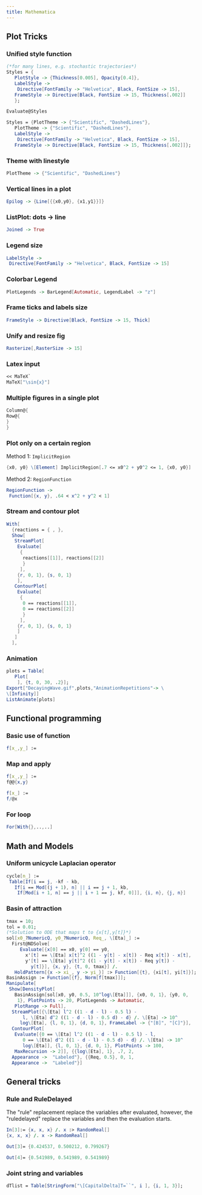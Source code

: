 ```yaml
---
title: Mathematica
---
```

## Plot Tricks

### Unified style function

```Mathematica
(*for many lines, e.g. stochastic trajectories*)
Styles = {
   PlotStyle -> {Thickness[0.005], Opacity[0.4]},
   LabelStyle -> 
    Directive[FontFamily -> "Helvetica", Black, FontSize -> 15],
   FrameStyle -> Directive[Black, FontSize -> 15, Thickness[.002]]
   };

Evaluate@Styles
```

```Mathematica
Styles = {PlotTheme -> {"Scientific", "DashedLines"},
   PlotTheme -> {"Scientific", "DashedLines"},
   LabelStyle -> 
    Directive[FontFamily -> "Helvetica", Black, FontSize -> 15], 
   FrameStyle -> Directive[Black, FontSize -> 15, Thickness[.002]]};
```

### Theme with linestyle

```Mathematica
PlotTheme -> {"Scientific", "DashedLines"}
```

### Vertical lines in a plot

```mathematica
Epilog -> {Line[{{x0,y0}, {x1,y1}}]}
```

### ListPlot: dots -> line

```Mathematica
Joined -> True
```
### Legend size

```mathematica
LabelStyle -> 
 Directive[FontFamily -> "Helvetica", Black, FontSize -> 15]
```

### Colorbar Legend

```mathematica
PlotLegends -> BarLegend[Automatic, LegendLabel -> "z"]
```

### Frame ticks and labels size

```mathematica
FrameStyle -> Directive[Black, FontSize -> 15, Thick]
```

### Unify and resize fig

```mathematica
Rasterize[,RasterSize -> 15]
```

### Latex input

```Mathematica
<< MaTeX`
MaTeX["\sin{x}"]
```
### Multiple figures in a single plot
```Mathematica
Column@{
Row@{
}
}
```

### Plot only on a certain region
Method 1: `ImplicitRegion`
```Mathematica
{x0, y0} \[Element] ImplicitRegion[.7 <= x0^2 + y0^2 <= 1, {x0, y0}]
```

Method 2: `RegionFunction`

```Mathematica
RegionFunction -> 
 Function[{x, y}, .64 < x^2 + y^2 < 1]
```


### Stream and contour plot 
```Mathematica
With[
  {reactions = { , },
  Show[
   StreamPlot[
    Evaluate[
     {
      reactions[[1]], reactions[[2]]
      }
     ],
    {r, 0, 1}, {s, 0, 1}
    ],
   ContourPlot[
    Evaluate[
     {
      0 == reactions[[1]],
      0 == reactions[[2]]
      }
     ],
    {r, 0, 1}, {s, 0, 1}
    ]
   ]
  ],
```

### Animation

```mathematica
plots = Table[
   Plot[
    ], {t, 0, 30, .2}];
Export["DecayingWave.gif",plots,"AnimationRepetitions"-> \
\[Infinity]]
ListAnimate[plots]
```

## Functional programming

### Basic use of function
```Mathematica
f[x_,y_] := 
```

### Map and apply
```Mathematica
f[x_,y_] :=
f@@{x,y}

f[x_] :=
f/@x
```

### For loop
```Mathematica
For[With{},..,..]
```
## Math and Models 


### Uniform unicycle Laplacian operator
```Mathematica
cycle[n_] := 
 Table[If[i == j, -kf - kb, 
   If[i == Mod[(j + 1), n] || i == j + 1, kb, 
    If[Mod[i + 1, n] == j || i + 1 == j, kf, 0]]], {i, n}, {j, n}]
```

### Basin of attraction
```Mathematica
tmax = 10;
tol = 0.01;
(*Solution to ODE that maps t to {x[t],y[t]}*)
sol[x0_?NumericQ, y0_?NumericQ, Req_, \[Eta]_] := 
  First@NDSolve[
     Evaluate[{x[0] == x0, y[0] == y0, 
       x'[t] == \[Eta] x[t]^2 ((1 - y[t] - x[t]) - Req x[t]) - x[t], 
       y'[t] == \[Eta] y[t]^2 ((1 - y[t] - x[t]) - Req y[t]) - 
         y[t]}], {x, y}, {t, 0, tmax}] /. 
   HoldPattern[{x -> xi_, y -> yi_}] :> Function[{t}, {xi[t], yi[t]}];
BasinAssign := Function[{f}, Norm[f[tmax]]];
Manipulate[
 Show[DensityPlot[
   BasinAssign[sol[x0, y0, 0.5, 10^log\[Eta]]], {x0, 0, 1}, {y0, 0, 
    1}, PlotPoints -> 20, PlotLegends -> Automatic, 
   PlotRange -> Full], 
  StreamPlot[{\[Eta] l^2 ((1 - d - l) - 0.5 l) - 
      l, \[Eta] d^2 ((1 - d - l) - 0.5 d) - d} /. \[Eta] -> 10^
     log\[Eta], {l, 0, 1}, {d, 0, 1}, FrameLabel -> {"[B]", "[C]"}], 
  ContourPlot[
   Evaluate[{0 == \[Eta] l^2 ((1 - d - l) - 0.5 l) - l, 
      0 == \[Eta] d^2 ((1 - d - l) - 0.5 d) - d} /. \[Eta] -> 10^
      log\[Eta]], {l, 0, 1}, {d, 0, 1}, PlotPoints -> 100, 
   MaxRecursion -> 2]], {{log\[Eta], 1}, .7, 2, 
  Appearance ->  "Labeled"}, {{Req, 0.5}, 0, 1, 
  Appearance ->  "Labeled"}]

```

## General tricks

### Rule and RuleDelayed

The "rule" replacement replace the variables after evaluated, however, the "ruledelayed" replace the variables and then the evaluation starts.

```Mathematica
In[3]:= {x, x, x} /. x :> RandomReal[]
{x, x, x} /. x -> RandomReal[]

Out[3]= {0.424537, 0.500212, 0.799267}

Out[4]= {0.541989, 0.541989, 0.541989}
```

### Joint string and variables

```mathematica
dTlist = Table[StringForm["\[CapitalDelta]T=``", i ], {i, 1, 3}];
```
